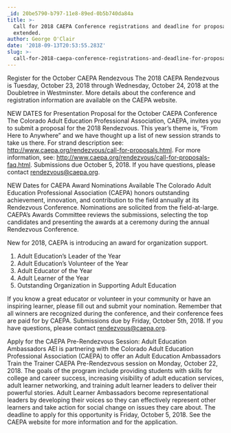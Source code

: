```yaml
---
_id: 20be5790-b797-11e8-89ed-0b5b740da84a
title: >-
  Call for 2018 CAEPA Conference registrations and deadline for proposals
  extended.
author: George O'Clair
date: '2018-09-13T20:53:55.283Z'
slug: >-
  call-for-2018-caepa-conference-registrations-and-deadline-for-proposals-extended
---
```

Register for the October CAEPA Rendezvous
The 2018 CAEPA Rendezvous is Tuesday, October 23, 2018 through Wednesday, October 24, 2018 at the Doubletree in Westminster. More details about the conference and registration information are available on the CAEPA website.

NEW DATES for Presentation Proposal for the October CAEPA Conference 
The Colorado Adult Education Professional Association, CAEPA, invites you to submit a proposal for the 2018 Rendezvous. This year’s theme is, “From Here to Anywhere” and we have thought up a list of new session strands to take us there.  For strand description see: http://www.caepa.org/rendezvous/call-for-proposals.html.  For more information, see: http://www.caepa.org/rendezvous/call-for-proposals-faq.html.  Submissions due October 5, 2018.  If you have questions, please contact rendezvous@caepa.org.
 
NEW Dates for CAEPA Award Nominations Available 
The Colorado Adult Education Professional Association (CAEPA) honors outstanding achievement, innovation, and contribution to the field annually at its Rendezvous Conference. Nominations are solicited from the field-at-large. CAEPA’s Awards Committee reviews the submissions, selecting the top candidates and presenting the awards at a ceremony during the annual Rendezvous Conference.
 
New for 2018, CAEPA is introducing an award for organization support.
1.	Adult Education’s Leader of the Year
2.	Adult Education’s Volunteer of the Year
3.	Adult Educator of the Year
4.	Adult Learner of the Year
5.	Outstanding Organization in Supporting Adult Education
 
If you know a great educator or volunteer in your community or have an inspiring learner, please fill out and submit your nomination.  Remember that all winners are recognized during the conference, and their conference fees are paid for by CAEPA. Submissions due by Friday, October 5th, 2018.  If you have questions, please contact rendezvous@caepa.org.





          
Apply for the CAEPA Pre-Rendezvous Session: Adult Education Ambassadors
AEI is partnering with the Colorado Adult Education Professional Association (CAEPA) to offer an Adult Education Ambassadors Train the Trainer CAEPA Pre-Rendezvous session on Monday, October 22, 2018. The goals of the program include providing students with skills for college and career success, increasing visibility of adult education services, adult learner networking, and training adult learner leaders to deliver their powerful stories. Adult Learner Ambassadors become representational leaders by developing their voices so they can effectively represent other learners and take action for social change on issues they care about. The deadline to apply for this opportunity is Friday, October 5, 2018. See the CAEPA website for more information and for the application.
